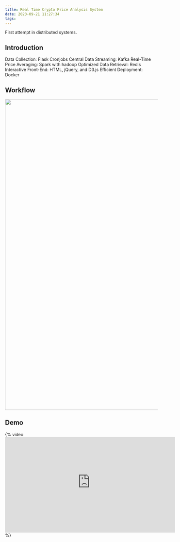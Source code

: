 ```yaml
---
title: Real Time Crypto Price Analysis System
date: 2023-09-21 11:27:34
tags:
---
```


 First attempt in distributed systems.

[//]: # (This project is available from [Udemy]&#40;https://www.udemy.com/course/building-real-time-rest-apis-with-spring-boot/&#41;!)

## Introduction
Data Collection:            Flask Cronjobs
Central Data Streaming:     Kafka
Real-Time Price Averaging:  Spark with hadoop
Optimized Data Retrieval:   Redis
Interactive Front-End:      HTML, jQuery, and D3.js
Efficient Deployment:       Docker

## Workflow

[//]: # (![image]&#40;Crypto.jpeg&#41;)

<img src="Crypto.jpeg" width="1024px"/>

## Demo
{% video <iframe width="560" height="315" src="https://yingxu-blog-portfolio.s3.us-west-2.amazonaws.com/RealTimeCryptoPriceAnalysis.mp4" title="YouTube video player" frameborder="0" allow="accelerometer; autoplay; clipboard-write; encrypted-media; gyroscope; picture-in-picture; web-share" allowfullscreen></iframe> %}